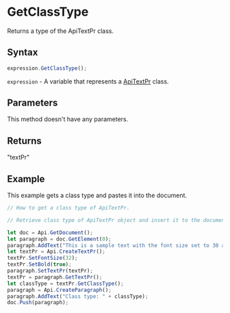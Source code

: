 # GetClassType

Returns a type of the ApiTextPr class.

## Syntax

```javascript
expression.GetClassType();
```

`expression` - A variable that represents a [ApiTextPr](../ApiTextPr.md) class.

## Parameters

This method doesn't have any parameters.

## Returns

"textPr"

## Example

This example gets a class type and pastes it into the document.

```javascript editor-docx
// How to get a class type of ApiTextPr.

// Retrieve class type of ApiTextPr object and insert it to the document.

let doc = Api.GetDocument();
let paragraph = doc.GetElement(0);
paragraph.AddText("This is a sample text with the font size set to 30 and the font weight set to bold.");
let textPr = Api.CreateTextPr();
textPr.SetFontSize(32);
textPr.SetBold(true);
paragraph.SetTextPr(textPr);
textPr = paragraph.GetTextPr();
let classType = textPr.GetClassType();
paragraph = Api.CreateParagraph();
paragraph.AddText("Class type: " + classType);
doc.Push(paragraph);
```
